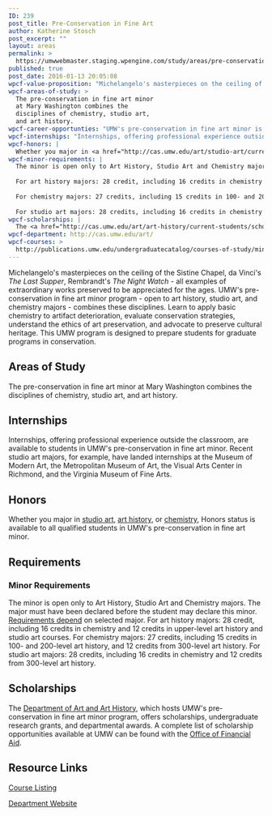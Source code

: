 ```yaml
---
ID: 239
post_title: Pre-Conservation in Fine Art
author: Katherine Stosch
post_excerpt: ""
layout: areas
permalink: >
  https://umwwebmaster.staging.wpengine.com/study/areas/pre-conservation-in-fine-art/
published: true
post_date: 2016-01-13 20:05:08
wpcf-value-proposition: "Michelangelo's masterpieces on the ceiling of the Sistine Chapel, da Vinci's <em>The Last Supper</em>, Rembrandt's <em>The Night Watch</em> - all examples of extraordinary works preserved to be appreciated for the ages. UMW's pre-conservation in fine art minor program - open to art history, studio art, and chemistry majors - combines these disciplines. Learn to apply basic chemistry to artifact deterioration, evaluate conservation strategies, understand the ethics of art preservation, and advocate to preserve cultural heritage. This UMW program is designed to prepare students for graduate programs in conservation."
wpcf-areas-of-study: >
  The pre-conservation in fine art minor
  at Mary Washington combines the
  disciplines of chemistry, studio art,
  and art history.
wpcf-career-opportunties: "UMW's pre-conservation in fine art minor is designed to prepare students for graduate programs in art conservation. Conservators work in museums, heritage institutions, libraries, archives, laboratories, and government agencies. They are administrators, educators, scientists, technicians, and collections care specialists."
wpcf-internships: "Internships, offering professional experience outside the classroom, are available to students in UMW's pre-conservation in fine art minor. Recent studio art majors, for example, have landed internships at the Museum of Modern Art, the Metropolitan Museum of Art, the Visual Arts Center in Richmond, and the Virginia Museum of Fine Arts."
wpcf-honors: |
  Whether you major in <a href="http://cas.umw.edu/art/studio-art/current-students/honors-studio-art/">studio art</a>, <a href="http://cas.umw.edu/art/art-history/current-students/honors-in-art-history/">art history</a>, or <a href="http://cas.umw.edu/chemistry/research-opportunities/independent-study-and-honors-research/">chemistry</a>, Honors status is available to all qualified students in UMW's pre-conservation in fine art minor.
wpcf-minor-requirements: |
  The minor is open only to Art History, Studio Art and Chemistry majors. The major must have been declared before the student may declare this minor. <a href="http://publications.umw.edu/undergraduatecatalog/courses-of-study/minors/pre-conservation-in-fine-art/">Requirements depend</a> on selected major.
  
  For art history majors: 28 credit, including 16 credits in chemistry and 12 credits in upper-level art history and studio art courses.
  
  For chemistry majors: 27 credits, including 15 credits in 100- and 200-level art history, and 12 credits from 300-level art history.
  
  For studio art majors: 28 credits, including 16 credits in chemistry and 12 credits from 300-level art history.
wpcf-scholarships: |
  The <a href="http://cas.umw.edu/art/art-history/current-students/scholarships/">Department of Art and Art History</a>, which hosts UMW's pre-conservation in fine art minor program, offers scholarships, undergraduate research grants, and departmental awards. A complete list of scholarship opportunities available at UMW can be found with the <a href="https://umwwebmaster.staging.wpengine.com/financialaid/types/scholarship-opportunities/">Office of Financial Aid</a>.
wpcf-department: http://cas.umw.edu/art/
wpcf-courses: >
  http://publications.umw.edu/undergraduatecatalog/courses-of-study/minors/pre-conservation-in-fine-art/
---
```


<!-- Types Custom Fields: -->

<!-- value-proposition -->
Michelangelo's masterpieces on the ceiling of the Sistine Chapel, da Vinci's *The Last Supper*, Rembrandt's *The Night Watch* - all examples of extraordinary works preserved to be appreciated for the ages. UMW's pre-conservation in fine art minor program - open to art history, studio art, and chemistry majors - combines these disciplines. Learn to apply basic chemistry to artifact deterioration, evaluate conservation strategies, understand the ethics of art preservation, and advocate to preserve cultural heritage. This UMW program is designed to prepare students for graduate programs in conservation.
<!-- End value-proposition -->

<!-- areas-of-study -->
## Areas of Study
The pre-conservation in fine art minor at Mary Washington combines the disciplines of chemistry, studio art, and art history.
<!-- End areas-of-study -->

<!-- internships -->
## Internships
Internships, offering professional experience outside the classroom, are available to students in UMW's pre-conservation in fine art minor. Recent studio art majors, for example, have landed internships at the Museum of Modern Art, the Metropolitan Museum of Art, the Visual Arts Center in Richmond, and the Virginia Museum of Fine Arts.
<!-- End internships -->

<!-- honors -->
## Honors
Whether you major in [studio art](http://cas.umw.edu/art/studio-art/current-students/honors-studio-art/), [art history](http://cas.umw.edu/art/art-history/current-students/honors-in-art-history/), or [chemistry](http://cas.umw.edu/chemistry/research-opportunities/independent-study-and-honors-research/), Honors status is available to all qualified students in UMW's pre-conservation in fine art minor.
<!-- End honors -->

<!-- requirements -->
## Requirements

<!-- minor-requirements -->
### Minor Requirements
The minor is open only to Art History, Studio Art and Chemistry majors. The major must have been declared before the student may declare this minor. [Requirements depend](http://publications.umw.edu/undergraduatecatalog/courses-of-study/minors/pre-conservation-in-fine-art/) on selected major. For art history majors: 28 credit, including 16 credits in chemistry and 12 credits in upper-level art history and studio art courses. For chemistry majors: 27 credits, including 15 credits in 100- and 200-level art history, and 12 credits from 300-level art history. For studio art majors: 28 credits, including 16 credits in chemistry and 12 credits from 300-level art history.
<!-- End minor-requirements -->

<!-- End requirements -->

<!-- scholarships -->
## Scholarships
The [Department of Art and Art History](http://cas.umw.edu/art/art-history/current-students/scholarships/), which hosts UMW's pre-conservation in fine art minor program, offers scholarships, undergraduate research grants, and departmental awards. A complete list of scholarship opportunities available at UMW can be found with the [Office of Financial Aid](https://umwwebmaster.staging.wpengine.com/financialaid/types/scholarship-opportunities/).
<!-- End scholarships -->

<!-- resource-links -->
## Resource Links

<!-- courses -->
[Course Listing](http://publications.umw.edu/undergraduatecatalog/courses-of-study/minors/pre-conservation-in-fine-art/)

<!-- End courses -->


<!-- department -->
[Department Website](http://cas.umw.edu/art/)

<!-- End department -->

<!-- End resource-links -->

<!-- End Types Custom Fields -->